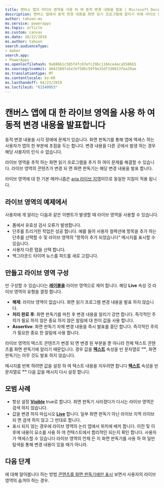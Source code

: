 ```yaml
---
title: 캔버스 앱의 라이브 영역을 사용 하 여 동적 변경 내용을 발표 | Microsoft Docs
description: 캔버스 앱에서 동적 변경 내용을 화면 읽기 프로그램에 알리기 위해 라이브 영역을 사용 하는 방법
author: tahoon-ms
ms.service: powerapps
ms.topic: article
ms.custom: canvas
ms.date: 10/22/2018
ms.author: tahoon
search.audienceType:
- maker
search.app:
- PowerApps
ms.openlocfilehash: 9a886b1c585f4fc07efc29bc1166ce4aca5586b5
ms.sourcegitcommit: 4042388fa5e7ef50bc59f9e35df330613fea29ae
ms.translationtype: MT
ms.contentlocale: ko-KR
ms.lasthandoff: 04/23/2019
ms.locfileid: "61549953"
---
```

# <a name="announce-dynamic-changes-with-live-regions-for-canvas-apps"></a>캔버스 앱에 대 한 라이브 영역을 사용 하 여 동적 변경 내용을 발표합니다

동적 변경 내용을 시각 장애에 문제가 있습니다. 화면 판독기를 통해 앱에 액세스 하는 사용자가 앱의 한 부분에 초점을 두는 합니다. 변경 내용을 다른 곳에서 발생 하는 경우 해당 사용자의 인식 수 없습니다.

라이브 영역을 추적 하는 화면 읽기 프로그램을 추가 하 여이 문제를 해결할 수 있습니다. 라이브 영역의 콘텐츠가 변경 되 면 화면 판독기는 해당 변경 내용을 발표 합니다.

라이브 영역에 대 한 기본 메커니즘은 [aria 라이브 지역](https://www.w3.org/TR/wai-aria-1.1/#dfn-live-region)이므로 동일한 지침이 적용 됩니다.

## <a name="example-uses-of-live-regions"></a>라이브 영역의 예제에서

사용자에 게 알리는 다음과 같은 이벤트가 발생할 때 라이브 영역을 사용할 수 있습니다.

* 폼에서 유효성 검사 오류가 발생합니다.
* 단추를 트리거한 작업은 성공 합니다. 예를 들어 사용자 컬렉션에 항목을 추가 하는 단추를 선택할 수 및 라이브 영역의 "항목이 추가 되었습니다" 메시지를 표시할 수 있습니다.
* 사용자 다른 탭을 선택 합니다.
* 백그라운드 타이머 뉴스를 피드를 새로 고칩니다.

## <a name="create-and-configure-a-live-region"></a>만들고 라이브 영역 구성

만 구성할 수 있습니다는 **[레이블을](controls/control-text-box.md)** 라이브 영역으로 제어 합니다. 해당 **Live** 속성 것 라이브 영역의 유형을 결정 합니다.

* **해제**: 라이브 영역이 없습니다. 화면 읽기 프로그램 변경 내용을 발표 하지 않습니다.
* **처리 완료 후**: 화면 판독기를 마친 후 변경 내용을 알리기 강연 합니다. 즉각적인 주의가 필요 하지 않은 중요 하지 않은 알림에 대 한이 값을 사용 합니다.
* **Assertive**: 화면 판독기 자체 변경 내용을 즉시 발표를 중단 합니다. 즉각적인 주의가 필요한 중요 한 알림에 사용 합니다.

라이브 영역의 텍스트 콘텐츠가 변경 되 면 변경 된 부분을 뿐 아니라 전체 텍스트 콘텐츠를 화면 판독기에 알리기 때문입니다. 경우 값을 **[텍스트](controls/properties-core.md)** 속성을 빈 문자열로 **""**, 화면 판독기는 아무 것도 발표 하지 않습니다.

메시지를 반복 하려면 값을 설정 하 여 텍스트 내용을 지우려면 합니다 **[텍스트](controls/properties-core.md)** 속성을 빈 문자열로 **""** 다음 값을 메시지 다시 설정 합니다.

## <a name="best-practices"></a>모범 사례

* 항상 설정 **[Visible](controls/properties-core.md)** true로 합니다. 화면 판독기 사라졌다가 다시는 라이브 영역은 검색 하지 않습니다.
* 값을 변경 하지 마십시오  **[Live](controls/properties-accessibility.md)** 합니다. 일부 화면 판독기 아닌 라이브 지역 라이브 되 면 검색 하지 않고 그 반대로 합니다.
* 표시 되지 않는 경우에 라이브 영역의 논리 앱에서 위치에 배치 합니다. 이전 및 이후에 내용이 요소를 사용 하 여 컨텍스트에서 합리적인 되는지 확인 합니다. 사용자가 액세스할 수 있습니다 라이브 영역의 언제 든 지 화면 판독기를 사용 하 여 일반 탐색을 통해 변경 내용이 있을 때가 아니라.

## <a name="next-steps"></a>다음 단계

에 대해 알아봅니다 하는 방법 [콘텐츠를 화면 판독기에만 표시](accessible-apps-content-visibility.md) 보면서 사용자의 라이브 영역의 숨겨야 하는 경우.